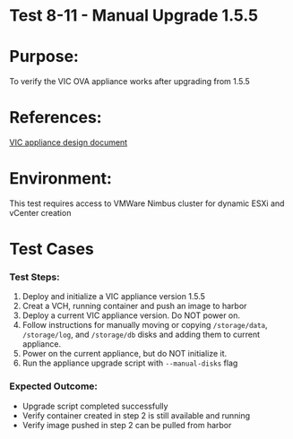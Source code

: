 Test 8-11 - Manual Upgrade 1.5.5
=======

# Purpose:
To verify the VIC OVA appliance works after upgrading from 1.5.5

# References:
[VIC appliance design
document](https://github.com/vmware/vic-product/blob/master/installer/docs/DESIGN.md)

# Environment:
This test requires access to VMWare Nimbus cluster for dynamic ESXi and vCenter creation

# Test Cases

### Test Steps:
1. Deploy and initialize a VIC appliance version 1.5.5
2. Creat a VCH, running container and push an image to harbor
3. Deploy a current VIC appliance version. Do NOT power on.
4. Follow instructions for manually moving or copying `/storage/data`, `/storage/log`, and
   `/storage/db` disks and adding them to current appliance.
5. Power on the current appliance, but do NOT initialize it.
6. Run the appliance upgrade script with `--manual-disks` flag

### Expected Outcome:

- Upgrade script completed successfully
- Verify container created in step 2 is still available and running
- Verify image pushed in step 2 can be pulled from harbor
